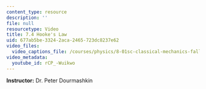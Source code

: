 ```yaml
---
content_type: resource
description: ''
file: null
resourcetype: Video
title: 7.4 Hooke's Law
uid: 677ab5be-3324-2aca-2465-723dc8237e62
video_files:
  video_captions_file: /courses/physics/8-01sc-classical-mechanics-fall-2016/week-2-newtons-laws/7.4-hookes-law/7.4-hookes-law/rCP_-Wuikwo.vtt
video_metadata:
  youtube_id: rCP_-Wuikwo
---
```


**Instructor:** Dr. Peter Dourmashkin
